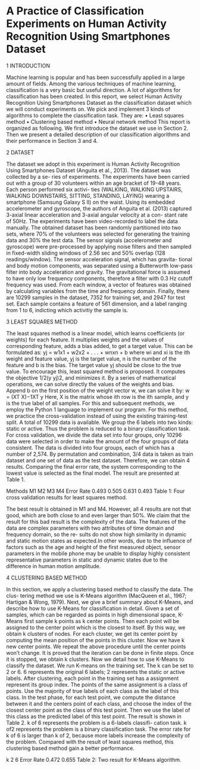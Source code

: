 # A Practice of Classification Experiments on Human Activity Recognition Using Smartphones Dataset

1	INTRODUCTION

Machine learning is popular and has been successfully applied in a large amount of fields. Among the various techniques of machine learning, classification is a very basic but useful direction. A lot of algorithms for classification has been created.  In this report, we select Human Activity Recognition Using Smartphones Dataset   as the classification dataset which we will conduct experiments on. We pick and implement 3 kinds of algorithms to complete the classification task. They are:
•	Least squares method
•	Clustering based method
•	Neural network method
This report is organized as following. We  first introduce the dataset we use in  Section 2. Then we present a detailed description of our classification algorithms and their performance in Section 3 and 4.

2	DATASET

The dataset we adopt in this experiment is Human Activity Recognition Using Smartphones Dataset  (Anguita et al., 2013).  The dataset was collected by a se-  ries of experiments. The experiments have been carried out with a group of 30 volunteers within an age bracket of 19-48 years. Each person performed six activi- ties (WALKING, WALKING UPSTAIRS, WALKING DOWNSTAIRS, SITTING,
STANDING, LAYING) wearing a smartphone (Samsung Galaxy S II) on the waist. Using its embedded accelerometer and gyroscope, the authors of Anguita et al. (2013) captured 3-axial linear acceleration and 3-axial angular velocity at a con- stant rate of 50Hz. The experiments have been video-recorded to label the data manually. The obtained dataset has been randomly partitioned into two sets, where 70% of the volunteers was selected for generating the training data and 30% the test data.
The sensor signals (accelerometer and gyroscope) were pre-processed by applying noise filters and then sampled in fixed-width sliding windows of 2.56 sec and 50% overlap (128 readings/window). The sensor acceleration signal, which has gravita- tional and body motion components, was separated using a Butterworth low-pass filter into body acceleration and gravity. The gravitational force is assumed to have only low frequency components, therefore a filter with 0.3 Hz cutoff frequency was used. From each window, a vector of features was obtained by calculating variables from the time and frequency domain.
Finally, there are 10299 samples in the dataset, 7352 for training set, and 2947 for test set. Each sample contains a feature of 561 dimension, and a label ranging from 1 to 6, indicting which activitiy the sample is.

3	LEAST  SQUARES METHOD

The least squares method is a linear model, which learns coefficients (or weights) for each feature. It multiplies weights and the values of corresponding feature, adds a bias added, to get a target value. This can be formulated as:
yj = w1x1 + w2x2 + . . . + wnxn + b
where wi and xi is the ith weight and feature value, yj is the target value, n is the number of the feature and b is the bias. The target value yj should be close to the true value. To encourage this, least squared method is proposed. It computes the objective 1/2(y yj)2, and minimizes it. By a series of mathematical operations, we can solve directly the values of the weights and bias. Append b on the first position of the weight vector w, we can solve it by:
w = (XT X)−1XT y
Here,  X  is the matrix whose ith row is the ith sample,  and y is the true label of     all samples. For this and subsequent methods, we employ the Python 1 language to implement our program.
For this method, we practice the cross-validation instead of using the existing training-test split. A total of 10299 data is available.  We  group the 6 labels into  two kinds: static or active. Thus the problem is reduced to a binary classification task. For cross validation, we divide the data set into four groups, only 10296 data were selected in order to make the amount of the four groups of data consistent.    The data is divided into four groups, each of which has a number of 2,574. By permutation and combination, 3/4 data is taken as train dataset and one set of data as the test dataset. Therefore, we can obtain 4 results. Comparing the final error rate, the system corresponding to the lowest value is selected as the final model. The result are presented at Table 1.

Methods	M1	M2	M3	M4 Error Rate	0.493	0.505	0.631	0.493
Table 1: Four cross validation results for least squares method.

The best result is obtained in M1 and M4. However, all 4 results are not that good, which are both close to and even  larger than 50%.   We  claim that the result for   this bad result is the complexity of the data. The features of the data are complex parameters with two attributes of time domain and frequency domain, so the re-  sults do not show high similarity in dynamic and static motion states as expected.In other words, due to the influence of factors such as the age and height of the first measured object, sensor parameters in the mobile phone may be unable to display highly consistent representative parameters in static and dynamic states due to the difference in human motion amplitude.

4	CLUSTERING  BASED METHOD

In this section, we apply a clustering based method to classify the data. The clus- tering method we use is K-Means algorithm (MacQueen et al., 1967; Hartigan & Wong, 1979). Next, we give a brief summary about K-Means, and describe how to use K-Means for classification in detail.
Given a set of samples, which can be regarded as points in high dimensional space, K-Means first sample k points as k center points. Then each point will be assigned to the center point which is the closest to itself. By this way, we obtain k clusters  of nodes. For each cluster, we get its center point by computing the mean position of the points in this cluster. Now we have k new center points. We repeat the above procedure until the center points won’t change. It is proved that the iteration can be done in finite steps. Once it is stopped, we obtain k clusters.
Now we detail how to use K-Means to classify the dataset.  We  run K-means on   the training set. The k can be set to 2 or 6. 6 represents the original 6 labels; 2 represents the static or active labels. After clustering, each point in the training set has a assignment represent its group index.  The points of the same assignment is   a class of points. Use the majority of true labels of each class as the label of this class. In the test phase, for each test point, we compute the distance between it and the centers point of each class, and choose the index of the closest center point as the class of this test point. Then we use the label of this class as the predicted label of this test point.
The result is shown in Table 2. k of 6 represents the problem is a 6-labels classifi- cation task. k of2 represents the problem is a binary classification task. The error rate for k of 6 is larger than k of 2,  because more labels increase the complexity    of the problem. Compared with the result of least squares method, this clustering based method gain a better performance.

k	2	6
Error Rate	0.472	0.655
Table 2: Two result for K-Means algorithm.
